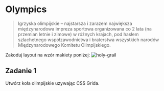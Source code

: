 # Olympics

> Igrzyska olimpijskie – najstarsza i zarazem największa międzynarodowa impreza sportowa organizowana co 2 lata (na przemian letnie i zimowe) w różnych krajach, pod hasłem szlachetnego współzawodnictwa i braterstwa wszystkich narodów Międzynarodowego Komitetu Olimpijskiego.

Zakoduj layout na wzór makiety poniżej:
![holy-grail](resources/olympics.png)

## Zadanie 1
Utwórz koła olimpijskie uzywając CSS Grida.
